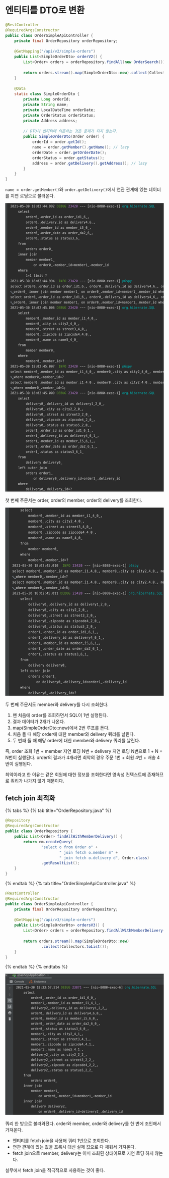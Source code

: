 # 엔티티를 DTO로 변환 

```java
@RestController
@RequiredArgsConstructor
public class OrderSimpleApiController {
    private final OrderRepository orderRepository;

    @GetMapping("/api/v2/simple-orders")
    public List<SimpleOrderDto> orderV2() {
        List<Order> orders = orderRepository.findAll(new OrderSearch());

        return orders.stream().map(SimpleOrderDto::new).collect(Collectors.toList());
    }

    @Data
    static class SimpleOrderDto {
        private Long orderId;
        private String name;
        private LocalDateTime orderDate;
        private OrderStatus orderStatus;
        private Address address;

        // DTO가 엔티티에 의존하는 것은 문제가 되지 않는다.
        public SimpleOrderDto(Order order) {
            orderId = order.getId();
            name = order.getMember().getName(); // lazy
            orderDate = order.getOrderDate();
            orderStatus = order.getStatus();
            address = order.getDelivery().getAddress(); // lazy
        }
    }
}

```

`name = order.getMember()`와 `order.getDelivery()`에서 연관 관계에 있는 데이터를 지연 로딩으로 불러온다.

![](../../.gitbook/assets/kimyounghan-spring-boot-and-jpa-optimization/02/screenshot%202021-05-30%20오후%206.08.42.png)

첫 번째 주문서는 order, order의 member, order의 delivery를 조회한다.

![](../../.gitbook/assets/kimyounghan-spring-boot-and-jpa-optimization/02/screenshot%202021-05-30%20오후%206.08.56.png)

두 번째 주문서도 member와 delivery를 다시 조회한다.

1. 맨 처음에 order를 조회하면서 SQL이 1번 실행된다.
2. 결과 데이터가 2개가 나온다.
3. map(SimpleOrderDto::new)에서 2번 루프를 돈다.
4. 처음 돌 때 해당 order에 대한 member와 delivery 쿼리를 날린다.
5. 두 번째 돌 때 해당 order에 대한 member와 delivery 쿼리를 날린다.

즉, order 조회 1번 + member 지연 로딩 N번 + delivery 지연 로딩 N번으로 1 + N + N번이 실행된다. order의 결과가 4개라면 최악의 경우 주문 1번 + 회원 4번 + 배송 4번이 실행된다.

최악이라고 한 이유는 같은 회원에 대한 정보를 조회한다면 영속성 컨텍스트에 존재하므로 쿼리가 나가지 않기 때문이다.

## fetch join 최적화

{% tabs %} {% tab title="OrderRepository.java" %}

```java
@Repository
@RequiredArgsConstructor
public class OrderRepository {
    public List<Order> findAllWithMemberDelivery() {
        return em.createQuery(
                "select o from Order o" + 
                        " join fetch o.member m" +
                        " join fetch o.delivery d", Order.class)
                .getResultList();
    }
}
```

{% endtab %} {% tab title="OrderSimpleApiController.java" %}

```java
@RestController
@RequiredArgsConstructor
public class OrderSimpleApiController {
    private final OrderRepository orderRepository;

    @GetMapping("/api/v3/simple-orders")
    public List<SimpleOrderDto> ordersV3() {
        List<Order> orders = orderRepository.findAllWithMemberDelivery();

        return orders.stream().map(SimpleOrderDto::new)
                .collect(Collectors.toList());
    }
}
```

{% endtab %} {% endtabs %}

![](../../.gitbook/assets/kimyounghan-spring-boot-and-jpa-optimization/02/screenshot%202021-05-30%20오후%206.33.59.png)

쿼리 한 방으로 불러와졌다. order와 member, order와 delivery를 한 번에 조인해서 가져온다.

- 엔티티를 fetch join을 사용해 쿼리 1번으로 조회한다.
- 연관 관계에 있는 값을 프록시 대신 실제 값으로 다 채워서 가져온다.
- fetch join으로 member, delivery는 이미 조회된 상태이므로 지연 로딩 하지 않는다.

실무에서 fetch join을 적극적으로 사용하는 것이 좋다.